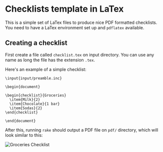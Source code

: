 # Checklists template in LaTex

This is a simple set of LaTex files to produce nice PDF formatted checklists.
You need to have a LaTex environment set up and `pdflatex` available.

## Creating a checklist

First create a file called `checklist.tex` on input directory. You can use any name as long the
file has the extension `.tex`.

Here's an example of a simple checklist:

```Tex
\input{input/preamble.inc}

\begin{document}

\begin{checklist}{Groceries}
  \item{Milk}{2}
  \item{Chocolate}{1 bar}
  \item{Sodas}{2}
\end{checklist}

\end{document}
```

After this, running `rake` should output a PDF file on `pdf/` directory, which
will look similar to this:

![Groceries Checklist](https://raw.githubusercontent.com/mavcunha/checklists/master/groceries_checklist.png)

